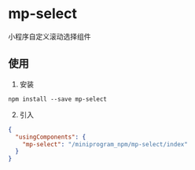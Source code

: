 # mp-select

小程序自定义滚动选择组件

## 使用

1. 安装

```
npm install --save mp-select
```

2. 引入

```json
{
  "usingComponents": {
    "mp-select": "/miniprogram_npm/mp-select/index"
  }
}
```
